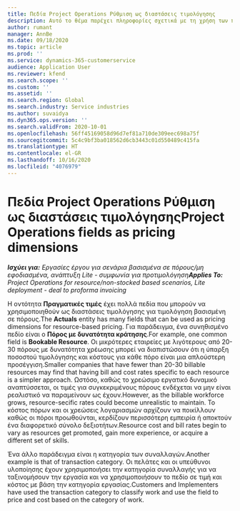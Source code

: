 ```yaml
---
title: Πεδία Project Operations Ρύθμιση ως διαστάσεις τιμολόγησης
description: Αυτό το θέμα παρέχει πληροφορίες σχετικά με τη χρήση των πεδίων ως διαστάσεις τιμολόγησης στο Dynamics 365 Project Operations.
author: rumant
manager: AnnBe
ms.date: 09/18/2020
ms.topic: article
ms.prod: ''
ms.service: dynamics-365-customerservice
audience: Application User
ms.reviewer: kfend
ms.search.scope: ''
ms.custom: ''
ms.assetid: ''
ms.search.region: Global
ms.search.industry: Service industries
ms.author: suvaidya
ms.dyn365.ops.version: ''
ms.search.validFrom: 2020-10-01
ms.openlocfilehash: 56ff45169058d96d7ef81a710de309eec698a75f
ms.sourcegitcommit: 5c4c9bf3ba018562d6cb3443c01d550489c415fa
ms.translationtype: HT
ms.contentlocale: el-GR
ms.lasthandoff: 10/16/2020
ms.locfileid: "4076979"
---
```

# <a name="project-operations-fields-as-pricing-dimensions"></a><span data-ttu-id="9324e-103">Πεδία Project Operations Ρύθμιση ως διαστάσεις τιμολόγησης</span><span class="sxs-lookup"><span data-stu-id="9324e-103">Project Operations fields as pricing dimensions</span></span>

<span data-ttu-id="9324e-104">_**Ισχύει για:** Εργασίες έργου για σενάρια βασισμένα σε πόρους/μη εφοδιασμένα, ανάπτυξη Lite - συμφωνία για προτιμολόγηση_</span><span class="sxs-lookup"><span data-stu-id="9324e-104">_**Applies To:** Project Operations for resource/non-stocked based scenarios, Lite deployment - deal to proforma invoicing_</span></span>

<span data-ttu-id="9324e-105">Η οντότητα **Πραγματικές τιμές** έχει πολλά πεδία που μπορούν να χρησιμοποιηθούν ως διαστάσεις τιμολόγησης για τιμολόγηση βασισμένη σε πόρους.</span><span class="sxs-lookup"><span data-stu-id="9324e-105">The **Actuals** entity has many fields that can be used as pricing dimensions for resource-based pricing.</span></span> <span data-ttu-id="9324e-106">Για παράδειγμα, ένα συνηθισμένο πεδίο είναι ο **Πόρος με δυνατότητα κράτησης**.</span><span class="sxs-lookup"><span data-stu-id="9324e-106">For example, one common field is **Bookable Resource**.</span></span> <span data-ttu-id="9324e-107">Οι μικρότερες εταιρείες με λιγότερους από 20-30 πόρους με δυνατότητα χρέωσης μπορεί να διαπιστώσουν ότι η ύπαρξη ποσοστού τιμολόγησης και κόστους για κάθε πόρο είναι μια απλούστερη προσέγγιση.</span><span class="sxs-lookup"><span data-stu-id="9324e-107">Smaller companies that have fewer than 20-30 billable resources may find that having bill and cost rates specific to each resource is a simpler approach.</span></span> <span data-ttu-id="9324e-108">Ωστόσο, καθώς το χρεώσιμο εργατικό δυναμικό αναπτύσσεται, οι τιμές για συγκεκριμένους πόρους ενδέχεται να μην είναι ρεαλιστικό να παραμείνουν ως έχουν.</span><span class="sxs-lookup"><span data-stu-id="9324e-108">However, as the billable workforce grows, resource-secific rates could become unrealistic to maintain.</span></span> <span data-ttu-id="9324e-109">Το κόστος πόρων και οι χρεώσεις λογαριασμών αρχίζουν να ποικίλλουν καθώς οι πόροι προωθούνται, κερδίζουν περισσότερη εμπειρία ή αποκτούν ένα διαφορετικό σύνολο δεξιοτήτων.</span><span class="sxs-lookup"><span data-stu-id="9324e-109">Resource cost and bill rates begin to vary as resources get promoted, gain more experience, or acquire a different set of skills.</span></span> 

<span data-ttu-id="9324e-110">Ένα άλλο παράδειγμα είναι η κατηγορία των συναλλαγών.</span><span class="sxs-lookup"><span data-stu-id="9324e-110">Another example is that of transaction category.</span></span> <span data-ttu-id="9324e-111">Οι πελάτες και οι υπεύθυνοι υλοποίησης έχουν χρησιμοποιήσει την κατηγορία συναλλαγής για να ταξινομήσουν την εργασία και να χρησιμοποιήσουν το πεδίο σε τιμή και κόστος με βάση την κατηγορία εργασίας.</span><span class="sxs-lookup"><span data-stu-id="9324e-111">Customers and Implementers have used the transaction category to classify work and use the field to price and cost based on the category of work.</span></span>

